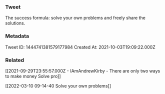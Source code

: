 ### Tweet
The success formula: solve your own problems and freely share the solutions.

### Metadata
Tweet ID: 1444741381579177984
Created At: 2021-10-03T19:09:22.000Z

### Related
[[2021-09-29T23:55:57.000Z - IAmAndrewKirby - There are only two ways to make money Solve pro]]

[[2022-03-10 09-14-40 Solve your own problems]]
